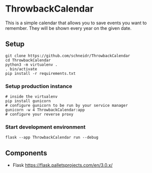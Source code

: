 # ThrowbackCalendar

This is a simple calendar that allows you to save events you want to remember. They will be shown every year on the given date.

## Setup

    git clone https://github.com/schneidr/ThrowbackCalendar
    cd ThrowbackCalendar
    python3 -m virtualenv .
    . bin/activate
    pip install -r requirements.txt

### Setup production instance

    # inside the virtualenv
    pip install gunicorn
    # configure gunicorn to be run by your service manager
    gunicorn -w 4 ThrowbackCalendar:app
    # configure your reverse proxy

### Start development environment

    flask --app ThrowbackCalendar run --debug

## Components

- Flask https://flask.palletsprojects.com/en/3.0.x/
